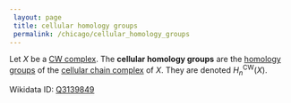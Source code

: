 ```yaml
---
 layout: page
 title: cellular homology groups
 permalink: /chicago/cellular_homology_groups
---
```

Let $X$ be a [CW complex](https://mathgloss.github.io/MathGloss/chicago/CW_complex). The **cellular homology groups** are the [homology groups](https://mathgloss.github.io/MathGloss/chicago/homology_group) of the [cellular chain complex](https://mathgloss.github.io/MathGloss/chicago/cellular_chain_complex) of $X$. They are denoted $H_n^{\text{CW}}(X)$.

Wikidata ID: [Q3139849](https://www.wikidata.org/wiki/Q3139849)